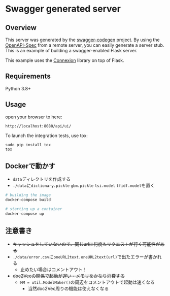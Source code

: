 # Swagger generated server

## Overview
This server was generated by the [swagger-codegen](https://github.com/swagger-api/swagger-codegen) project. By using the
[OpenAPI-Spec](https://github.com/swagger-api/swagger-core/wiki) from a remote server, you can easily generate a server stub.  This
is an example of building a swagger-enabled Flask server.

This example uses the [Connexion](https://github.com/zalando/connexion) library on top of Flask.

## Requirements
Python 3.8+

## Usage
open your browser to here:

```
http://localhost:8080/api/ui/
```

To launch the integration tests, use tox:
```
sudo pip install tox
tox
```

## Dockerで動かす
- `data`ディレクトリを作成する
- `./data`に`dictionary.pickle` `gbm.pickle` `lsi.model` `tfidf.model`を置く

```bash
# building the image
docker-compose build

# starting up a container
docker-compose up
```

## 注意書き
- ~~キャッシュをしていないので、同じurlに何度もリクエストが行く可能性がある~~
- `./data/error.csv`に`oneURL2text.oneURL2text(url)`で出たエラーが書かれる
    - 止めたい場合はコメントアウト！
- ~~doc2Vecの関係で起動が遅い・メモリをかなり消費する~~
    - `MM = util.ModelMaker()`の周辺をコメントアウトで起動は速くなる
        - 当然doc2Vec周りの機能は使えなくなる